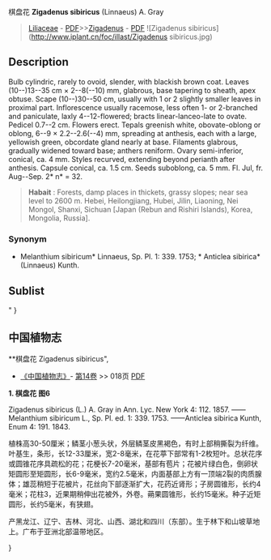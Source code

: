 棋盘花 **Zigadenus sibiricus** (Linnaeus) A. Gray

> [Liliaceae](http://www.iplant.cn/info/Liliaceae?t=foc) - [PDF](http://www.iplant.cn/foc/pdf/Liliaceae.pdf)>>[Zigadenus](http://www.iplant.cn/info/Zigadenus?t=foc) - [PDF](http://www.iplant.cn/foc/pdf/Zigadenus.pdf)
![Zigadenus sibiricus](http://www.iplant.cn/foc/illast/Zigadenus sibiricus.jpg)

## Description

Bulb cylindric, rarely to ovoid, slender, with blackish brown coat. Leaves (10--)13--35 cm × 2--8(--10) mm, glabrous, base tapering to sheath, apex obtuse. Scape (10--)30--50 cm, usually with 1 or 2 slightly smaller leaves in proximal part. Inflorescence usually racemose, less often 1- or 2-branched and paniculate, laxly 4--12-flowered; bracts linear-lanceo-late to ovate. Pedicel 0.7--2 cm. Flowers erect. Tepals greenish white, obovate-oblong or oblong, 6--9 × 2.2--2.6(--4) mm, spreading at anthesis, each with a large, yellowish green, obcordate gland nearly at base. Filaments glabrous, gradually widened toward base; anthers reniform. Ovary semi-inferior, conical, ca. 4 mm. Styles recurved, extending beyond perianth after anthesis. Capsule conical, ca. 1.5 cm. Seeds suboblong, ca. 5 mm. Fl. Jul, fr. Aug--Sep. 2* n* = 32.


> **Habait** : 
> Forests, damp places in thickets, grassy slopes; near sea level to 2600 m. Hebei, Heilongjiang, Hubei, Jilin, Liaoning, Nei Mongol, Shanxi, Sichuan [Japan (Rebun and Rishiri Islands), Korea, Mongolia, Russia].

### Synonym
* Melanthium sibiricum* Linnaeus, Sp. Pl. 1: 339. 1753; * Anticlea sibirica* (Linnaeus) Kunth.


## Sublist
"
}
## 中国植物志



**棋盘花 Zigadenus sibiricus",



* [《中国植物志》](http://www.iplant.cn/frps)- [第14卷](http://www.iplant.cn/frps/vol/14) >> 018页 [PDF](http://www.iplant.cn/frps/pdf/14/018.pdf)


**1. 棋盘花 图6**

Zigadenus sibiricus (L.) A. Gray in Ann. Lyc. New York 4: 112. 1857. ——Melanthium sibiricum L., Sp. Pl. ed. 1: 339. 1753. ——Anticlea sibirica Kunth, Enum 4: 191. 1843.

植株高30-50厘米；鳞茎小葱头状，外层鳞茎皮黑褐色，有时上部稍撕裂为纤维。叶基生，条形，长12-33厘米，宽2-8毫米，在花葶下部常有1-2枚短叶。总状花序或圆锥花序具疏松的花；花梗长7-20毫米，基部有苞片；花被片绿白色，倒卵状矩圆形至矩圆形，长6-9毫米，宽约2.5毫米，内面基部上方有一顶端2裂的肉质腺体；雄蕊稍短于花被片，花丝向下部逐渐扩大，花药近肾形；子房圆锥形，长约4毫米；花柱3，近果期稍伸出花被外，外卷。蒴果圆锥形，长约15毫米。种子近矩圆形，长约5毫米，有狭翅。

产黑龙江、辽宁、吉林、河北、山西、湖北和四川（东部）。生于林下和山坡草地上。广布于亚洲北部温带地区。



}